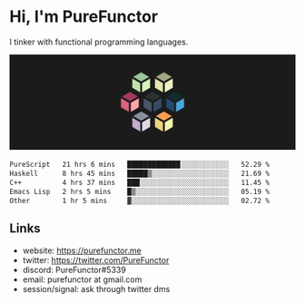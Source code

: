# Hi, I'm PureFunctor

I tinker with functional programming languages.

![Vitriol Header](./vitriol.png)

<!--START_SECTION:waka-->
```text
PureScript   21 hrs 6 mins   █████████████░░░░░░░░░░░░   52.29 % 
Haskell      8 hrs 45 mins   █████▒░░░░░░░░░░░░░░░░░░░   21.69 % 
C++          4 hrs 37 mins   ███░░░░░░░░░░░░░░░░░░░░░░   11.45 % 
Emacs Lisp   2 hrs 5 mins    █▒░░░░░░░░░░░░░░░░░░░░░░░   05.19 % 
Other        1 hr 5 mins     ▓░░░░░░░░░░░░░░░░░░░░░░░░   02.72 % 
```
<!--END_SECTION:waka-->

## Links
+ website: https://purefunctor.me
+ twitter: https://twitter.com/PureFunctor
+ discord: PureFunctor#5339
+ email: purefunctor at gmail.com
+ session/signal: ask through twitter dms
